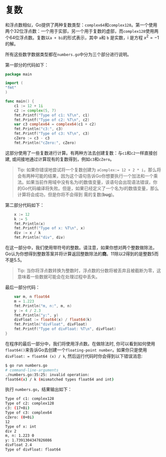 # **复数**

和浮点数相似，Go提供了两种复数类型：`complex64`和`complex128`。第一个使用两个32位浮点数：一个用于实部，另一个用于复数的虚部，而`complex128`使用两个64位浮点数。复数以`a + bi`的形式表示，其中 `a`和 `b` 是实数，i 是方程 $x^2 =−1$ 的解。

所有这些数字数据类型都在`numbers.go`中分为三个部分进行说明。

第一部分的代码如下：
```Go
package main

import (
"fmt"
)

func main() {
    c1 := 12 + 1i
    c2 := complex(5, 7)
    fmt.Printf("Type of c1: %T\n", c1)
    fmt.Printf("Type of c2: %T\n", c2)
    var c3 complex64 = complex64(c1 + c2)
    fmt.Println("c3:", c3)
    fmt.Printf("Type of c3: %T\n", c3)
    cZero := c3 - c3
    fmt.Println("cZero:", cZero)
```

这部分使用了一些复数进行计算。有两种方法去创建复数：与`c1`和`c2`一样直接创建, 或间接地通过计算现有的复数得到，例如`c3`和`cZero`。

>Tip: 如果你错误地尝试将一个复数创建为 `aComplex:= 12 + 2 * i`，那么将会有两种可能的结果，因为这个语句告诉Go你想要执行一个加法和一个乘法。如果当前作用域中没有名为i的数值变量，该语句会出现语法错误，你的Go代码编译将失败。但是，如果已经定义了一个名为i的数值变量，那么计算将会成功，但是你将不会得到 需的复数(**bug**)。

第二部分代码如下：

```Go
    x := 12
    k := 5
    fmt.Println(x)
    fmt.Printf("Type of x: %T\n", x)
    div := x / k
    fmt.Println("div", div)
```

在这一部分中，我们使用带符号的整数。请注意，如果你想对两个整数做除法，Go认为你想得到整数答案并将计算返回整数除法的**商**。11除以2得到的是整数5而不是5.5。

>Tip: 当你将浮点数转换为整数时，浮点数的分数将被丢弃且被截断为零，这意味着一些数据可能会在处理过程中丢失。

最后一部分代码：

```GO
    var m, n float64
    m = 1.223
    fmt.Println("m, n:", m, n)
    y := 4 / 2.3
    fmt.Println("y:", y)
    divFloat := float64(x) / float64(k)
    fmt.Println("divFloat", divFloat)
    fmt.Printf("Type of divFloat: %T\n", divFloat)
}
```
在程序的最后一部分中，我们将使用浮点数。在做除法时, 你可以看到如何使用```float64()```来告诉Go去创建一个```floating-point number```。如果你只是使用 ```divFloat: = float64 (x) / k```, 然后运行代码时你会得到以下错误消息:

```bash
$ go run numbers.go
# command-line-arguments
./numbers.go:35:25: invalid operation: 
float64(x) / k (mismatched types float64 and int)
```
执行 ```numbers.go```，结果输出如下：

```bash
Type of c1: complex128
Type of c2: complex128
c3: (17+8i)
Type of c3: complex64
cZero: (0+0i)
12
Type of x: int
div 2
m, n: 1.223 0
y: 1.7391304347826086
divFloat 2.4
Type of divFloat: float64
```